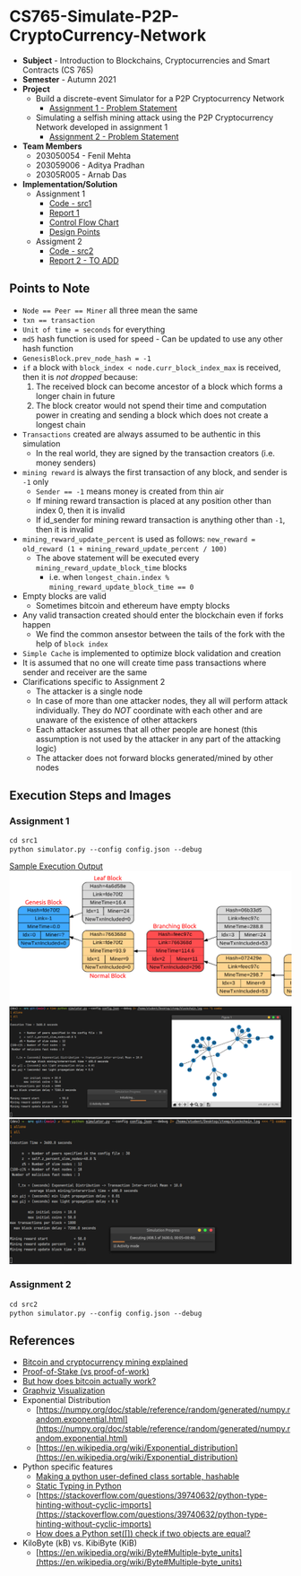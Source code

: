 # CS765-Simulate-P2P-CryptoCurrency-Network

- **Subject** - Introduction to Blockchains, Cryptocurrencies and Smart Contracts (CS 765)
- **Semester** - Autumn 2021
- **Project**
  - Build a discrete-event Simulator for a P2P Cryptocurrency Network
    - [Assignment 1 - Problem Statement](./CS765_Autumn2021_Assignment-1.pdf)
  - Simulating a selfish mining attack using the P2P Cryptocurrency Network developed in assignment 1
    - [Assignment 2 - Problem Statement](./CS765_Autumn2021_Assignment-2.pdf)
- **Team Members**
  - 203050054 - Fenil Mehta
  - 203059006 - Aditya Pradhan
  - 20305R005 - Arnab Das
- **Implementation/Solution**
  - Assignment 1
    - [Code - src1](./src1)
    - [Report 1](./CS765_Report_Assignment-1.pdf)
    - [Control Flow Chart](./CS765_ControlFlowChart_Assignment-1.pdf)
    - [Design Points](./CS765_Design_Assignment-1.md)
  - Assigment 2
    - [Code - src2](./src2)
    - [Report 2 - TO ADD](./CS765_Report_Assignment-2.pdf)

## Points to Note

- `Node == Peer == Miner` all three mean the same
- `txn == transaction`
- `Unit of time = seconds` for everything
- `md5` hash function is used for speed - Can be updated to use any other hash function
- `GenesisBlock.prev_node_hash = -1`
- `if` a block with `block_index < node.curr_block_index_max` is received, then it is _not dropped_ because:
  1. The received block can become ancestor of a block which forms a longer chain in future
  2. The block creator would not spend their time and computation power in creating and sending a block which does not
     create a longest chain
- `Transactions` created are always assumed to be authentic in this simulation
  - In the real world, they are signed by the transaction creators (i.e. money senders)
- `mining reward` is always the first transaction of any block, and sender is `-1` only
  - `Sender == -1` means money is created from thin air
  - If mining reward transaction is placed at any position other than index 0, then it is invalid
  - If id_sender for mining reward transaction is anything other than `-1`, then it is invalid
- `mining_reward_update_percent` is used as follows: `new_reward = old_reward (1 + mining_reward_update_percent / 100)`
  - The above statement will be executed every `mining_reward_update_block_time` blocks
    - i.e. when `longest_chain.index % mining_reward_update_block_time == 0`
- Empty blocks are valid
  - Sometimes bitcoin and ethereum have empty blocks
- Any valid transaction created should enter the blockchain even if forks happen
  - We find the common ansestor between the tails of the fork with the help of `block index`
- `Simple Cache` is implemented to optimize block validation and creation
- It is assumed that no one will create time pass transactions where sender and receiver are the same
- Clarifications specific to Assignment 2
  - The attacker is a single node
  - In case of more than one attacker nodes, they all will perform attack individually. They do *NOT* coordinate with
    each other and are unaware of the existence of other attackers
  - Each attacker assumes that all other people are honest (this assumption is not used by the attacker in any part of
    the attacking logic)
  - The attacker does not forward blocks generated/mined by other nodes

## Execution Steps and Images

### Assignment 1

```shell
cd src1
python simulator.py --config config.json --debug
```

[Sample Execution Output](./resources/SampleExecution_3600seconds.zip)
![Blockchain Visualization](./resources/SampleBlockchain.png "Blockchain Visualization")
![Execution with graph displayed](./resources/SampleExecutionWithGraph.png "Execution with graph displayed")
![Execution in progress](./resources/SampleExecutionRunning.png "Execution in progress")

### Assignment 2

```shell
cd src2
python simulator.py --config config.json --debug
```

## References

- [Bitcoin and cryptocurrency mining explained](https://www.youtube.com/watch?v=kZXXDp0_R-w)
- [Proof-of-Stake (vs proof-of-work)](https://www.youtube.com/watch?v=M3EFi_POhps)
- [But how does bitcoin actually work?](https://www.youtube.com/watch?v=bBC-nXj3Ng4)
- [Graphviz Visualization](https://graphviz.org/Gallery/directed/fsm.html)
- Exponential Distribution
  - [https://numpy.org/doc/stable/reference/random/generated/numpy.random.exponential.html](https://numpy.org/doc/stable/reference/random/generated/numpy.random.exponential.html)
  - [https://en.wikipedia.org/wiki/Exponential_distribution](https://en.wikipedia.org/wiki/Exponential_distribution)
- Python specific features
  - [Making a python user-defined class sortable, hashable](https://stackoverflow.com/questions/7152497/making-a-python-user-defined-class-sortable-hashable)
  - [Static Typing in Python](https://towardsdatascience.com/static-typing-in-python-55aa6dfe61b4)
  - [https://stackoverflow.com/questions/39740632/python-type-hinting-without-cyclic-imports](https://stackoverflow.com/questions/39740632/python-type-hinting-without-cyclic-imports)
  - [How does a Python set([]) check if two objects are equal?](https://stackoverflow.com/questions/3942303/how-does-a-python-set-check-if-two-objects-are-equal-what-methods-does-an-o)
- KiloByte (kB) vs. KibiByte (KiB)
  - [https://en.wikipedia.org/wiki/Byte#Multiple-byte_units](https://en.wikipedia.org/wiki/Byte#Multiple-byte_units)

